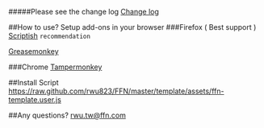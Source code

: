 #####Please see the change log
[Change log](https://github.com/rwu823/FFN/blob/master/template/assets/changelog.md)


##How to use?
Setup add-ons in your browser
###Firefox ( Best support )
[Scriptish](http://scriptish.org/) `recommendation`

[Greasemonkey](https://addons.mozilla.org/en-US/firefox/addon/greasemonkey/)

###Chrome
[Tampermonkey](https://chrome.google.com/webstore/detail/tampermonkey/dhdgffkkebhmkfjojejmpbldmpobfkfo?hl=en-US)


##Install Script
https://raw.github.com/rwu823/FFN/master/template/assets/ffn-template.user.js


##Any questions?
rwu.tw@ffn.com

